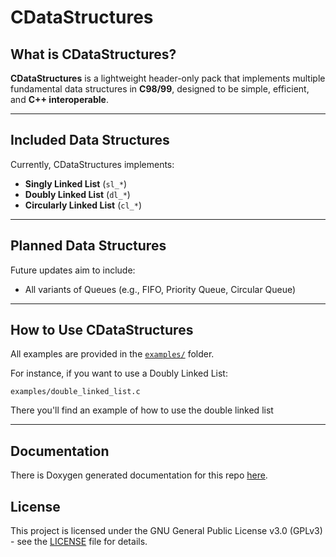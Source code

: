 # CDataStructures

## What is CDataStructures?
**CDataStructures** is a lightweight header-only pack that implements multiple fundamental data structures in **C98/99**, designed to be simple, efficient, and **C++ interoperable**.

---

## Included Data Structures
Currently, CDataStructures implements:

- **Singly Linked List** (`sl_*`)
- **Doubly Linked List** (`dl_*`)
- **Circularly Linked List** (`cl_*`)

---

## Planned Data Structures
Future updates aim to include:

- All variants of Queues (e.g., FIFO, Priority Queue, Circular Queue)

---

## How to Use CDataStructures
All examples are provided in the [`examples/`](./examples/) folder.

For instance, if you want to use a Doubly Linked List:

`examples/double_linked_list.c`

There you'll find an example of how to use the double linked list

---

## Documentation

There is Doxygen generated documentation for this repo [here](https://larsos099.github.io/CDataStructures/).


## License
This project is licensed under the GNU General Public License v3.0 (GPLv3) - see the [LICENSE](./LICENSE) file for details.
